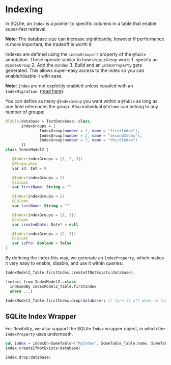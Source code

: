 # Indexing

In SQLite, an `Index` is a pointer to specific columns in a table that enable super-fast retrieval.

**Note**: The database size can increase significantly, however if performance is more important, the tradeoff is worth it.

Indexes are defined using the `indexGroups()` property of the `@Table` annotation. These operate similar to how `UniqueGroup` work: 1. specify an `@IndexGroup` 2. Add the `@Index` 3. Build and an `IndexProperty` gets generated. This allows super-easy access to the index so you can enable/disable it with ease.

**Note**: `Index` are not explicitly enabled unless coupled with an `IndexMigration`. \([read here](../usage/migrations.md#index-migrations)\).

You can define as many `@IndexGroup` you want within a `@Table` as long as one field references the group. Also individual `@Column` can belong to any number of groups:

```kotlin
@Table(database = TestDatabase::class,
       indexGroups = [
               IndexGroup(number = 1, name = "firstIndex"),
               IndexGroup(number = 2, name = "secondIndex"),
               IndexGroup(number = 3, name = "thirdIndex")
       ])
class IndexModel2 {

   @Index(indexGroups = {1, 2, 3})
   @PrimaryKey
   var id: Int = 0

   @Index(indexGroups = 1)
   @Column
   var firstName: String = ""

   @Index(indexGroups = 2)
   @Column
   var lastName: String = ""

   @Index(indexGroups = {1, 3})
   @Column
   var createdDate: Date? = null

   @Index(indexGroups = {2, 3})
   @Column
   var isPro: Boolean = false
}
```

By defining the index this way, we generate an `IndexProperty`, which makes it very easy to enable, disable, and use it within queries:

```kotlin
IndexModel2_Table.firstIndex.createIfNotExists(database);

(select from IndexModel2::class
  indexedBy IndexModel2_Table.firstIndex
  where ...)

IndexModel2_Table.firstIndex.drop(database); // turn it off when no longer needed.
```

## SQLite Index Wrapper

For flexibility, we also support the SQLite `Index` wrapper object, in which the `IndexProperty` uses underneath.

```kotlin
val index = indexOn<SomeTable>("MyIndex", SomeTable_Table.name, SomeTable_Table.othercolumn)
index.createIfNotExists(database)

index.drop(database)
```

